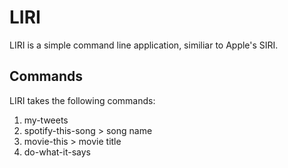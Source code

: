 # LIRI

LIRI is a simple command line application, similiar to Apple's SIRI.

## Commands

LIRI takes the following commands:

1. my-tweets
2. spotify-this-song > song name
3. movie-this > movie title
4. do-what-it-says 